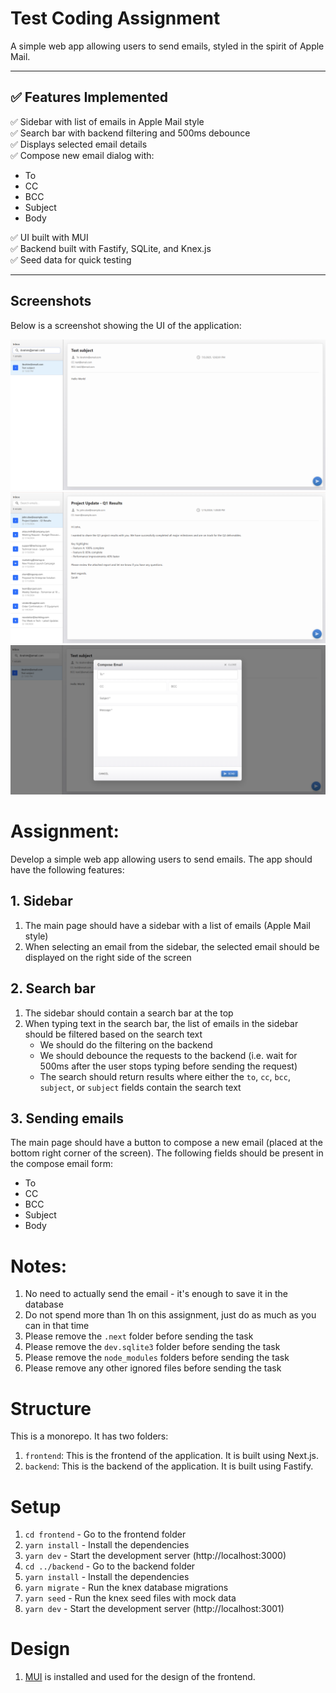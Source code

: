 # Test Coding Assignment

A simple web app allowing users to send emails, styled in the spirit of Apple Mail.

---

## ✅ Features Implemented

✅ Sidebar with list of emails in Apple Mail style  
✅ Search bar with backend filtering and 500ms debounce  
✅ Displays selected email details  
✅ Compose new email dialog with:
- To
- CC
- BCC
- Subject
- Body

✅ UI built with MUI  
✅ Backend built with Fastify, SQLite, and Knex.js  
✅ Seed data for quick testing

---

## Screenshots

Below is a screenshot showing the UI of the application:

![Email App Filtering](./frontend/public/screenshots/test_2.png)
![Email App Layout](./frontend/public/screenshots/test_1.png)
![Email App Compose Page](./frontend/public/screenshots/test_compose.png)

# Assignment:
Develop a simple web app allowing users to send emails. The app should have the following features:  
## 1. Sidebar
1. The main page should have a sidebar with a list of emails (Apple Mail style)
2. When selecting an email from the sidebar, the selected email should be displayed on the right side of the screen

## 2. Search bar
1. The sidebar should contain a search bar at the top
2. When typing text in the search bar, the list of emails in the sidebar should be filtered based on the search text
   * We should do the filtering on the backend
   * We should debounce the requests to the backend (i.e. wait for 500ms after the user stops typing before sending the request)
   * The search should return results where either the `to`, `cc`, `bcc`, `subject`, or `subject` fields contain the search text

## 3. Sending emails
The main page should have a button to compose a new email (placed at the bottom right corner of the screen). The following fields should be present in the compose email form:
   * To
   * CC
   * BCC
   * Subject
   * Body


# Notes:
1. No need to actually send the email - it's enough to save it in the database
2. Do not spend more than 1h on this assignment, just do as much as you can in that time
3. Please remove the `.next` folder before sending the task
4. Please remove the `dev.sqlite3` folder before sending the task
5. Please remove the `node_modules` folders before sending the task
6. Please remove any other ignored files before sending the task

# Structure
This is a monorepo. It has two folders:  
1. `frontend`: This is the frontend of the application. It is built using Next.js.  
2. `backend`: This is the backend of the application. It is built using Fastify.

# Setup
1. `cd frontend` - Go to the frontend folder
2. `yarn install` - Install the dependencies
3. `yarn dev` - Start the development server (http://localhost:3000)
4. `cd ../backend` - Go to the backend folder
5. `yarn install` - Install the dependencies
6. `yarn migrate` - Run the knex database migrations
7. `yarn seed` - Run the knex seed files with mock data
8. `yarn dev` - Start the development server (http://localhost:3001)


# Design
1. [MUI](https://mui.com/) is installed and used for the design of the frontend.
